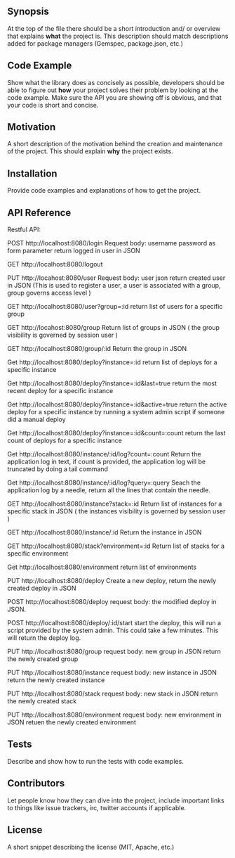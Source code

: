 ## Synopsis

At the top of the file there should be a short introduction and/ or overview that explains **what** the project is. This description should match descriptions added for package managers (Gemspec, package.json, etc.)

## Code Example

Show what the library does as concisely as possible, developers should be able to figure out **how** your project solves their problem by looking at the code example. Make sure the API you are showing off is obvious, and that your code is short and concise.

## Motivation

A short description of the motivation behind the creation and maintenance of the project. This should explain **why** the project exists.

## Installation

Provide code examples and explanations of how to get the project.

## API Reference

Restful API:



POST http://localhost:8080/login 
Request body: username password as form parameter
return logged in user in JSON


GET http://localhost:8080/logout

PUT http://locahost:8080/user
Request body: user json
return created user in JSON
(This is used to register a user, a user is associated with a group, group governs access level )


GET http://localhost:8080/user?group=:id
return list of users for a specific group




GET http://locahost:8080/group
Return list of groups in JSON ( the group visibility is governed by session user )


GET http://localhost:8080/group/:id
Return the group in JSON

Get http://localhost:8080/deploy?instance=:id
return list of deploys for a specific instance

Get http://localhost:8080/deploy?instance=:id&last=true
return the most recent deploy for a specific instance


Get http://localhost:8080/deploy?instance=:id&active=true
return the active deploy for a specific instance by running a system admin script if someone did a manual deploy

Get http://localhost:8080/deploy?instance=:id&count=:count
return the last count of deploys for a specific instance

Get http://localhost:8080/instance/:id/log?count=:count
Return the application log in text, if count is provided, the application log will be truncated by doing a tail command

Get http://localhost:8080/instance/:id/log?query=:query
Seach the application log by a needle, return all the lines that contain the needle.


GET http://localhost:8080/instance?stack=:id
Return list of instances for a specific stack in JSON ( the instances visibility is governed by session user )

GET http://localhost:8080/instance/:id
Return the instance in JSON

GET http://localhost:8080/stack?environment=:id
Return list of stacks for a specific environment

Get http://localhost:8080/environment
return list of environments 

PUT http://localhost:8080/deploy
Create a new deploy, return the newly created deploy in JSON

POST http://localhost:8080/deploy
request body: the modified deploy in JSON. 

POST http://localhost:8080/deploy/:id/start
start the deploy, this will run a script provided by the system admin. This could take a few minutes. This will return the deploy log. 

PUT http://localhost:8080/group
request body: new group in JSON
return the newly created group

PUT http://localhost:8080/instance
request body: new instance in JSON
return the newly created instance

PUT http://localhost:8080/stack
request body: new stack in JSON
return the newly created stack

PUT http://localhost:8080/environment
request body: new environment in JSON
retuen the newly created environment



## Tests

Describe and show how to run the tests with code examples.

## Contributors

Let people know how they can dive into the project, include important links to things like issue trackers, irc, twitter accounts if applicable.

## License

A short snippet describing the license (MIT, Apache, etc.)